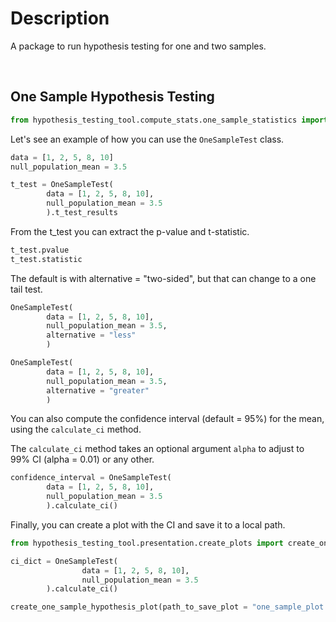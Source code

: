 # Description

A package to run hypothesis testing for one and two samples.

<br>

## One Sample Hypothesis Testing

```python
from hypothesis_testing_tool.compute_stats.one_sample_statistics import OneSampleTest
```

Let's see an example of how you can use the `OneSampleTest` class.

```python
data = [1, 2, 5, 8, 10]
null_population_mean = 3.5

t_test = OneSampleTest(
        data = [1, 2, 5, 8, 10],
        null_population_mean = 3.5
        ).t_test_results
```

From the t_test you can extract the p-value and t-statistic.
```python
t_test.pvalue
t_test.statistic
```

The default is with alternative = "two-sided", but that can change to a one tail test.
```python
OneSampleTest(
        data = [1, 2, 5, 8, 10],
        null_population_mean = 3.5,
        alternative = "less"
        )

OneSampleTest(
        data = [1, 2, 5, 8, 10],
        null_population_mean = 3.5,
        alternative = "greater"
        )
```

You can also compute the confidence interval (default = 95%) for the mean, using the `calculate_ci` method.

The `calculate_ci` method takes an optional argument `alpha` to adjust to 99% CI (alpha = 0.01) or any other.

```python
confidence_interval = OneSampleTest(
        data = [1, 2, 5, 8, 10],
        null_population_mean = 3.5
        ).calculate_ci()
```

Finally, you can create a plot with the CI and save it to a local path.

```python
from hypothesis_testing_tool.presentation.create_plots import create_one_sample_hypothesis_plot

ci_dict = OneSampleTest(
                data = [1, 2, 5, 8, 10],
                null_population_mean = 3.5
        ).calculate_ci()

create_one_sample_hypothesis_plot(path_to_save_plot = "one_sample_plot.png", ci_dict)
```
